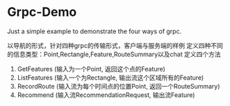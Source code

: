 # Grpc-Demo
Just a simple example to demonstrate the four ways of grpc.


以导航的形式，针对四种grpc的传输形式，客户端与服务端的样例 定义四种不同的信息类型：Point,Rectangle,Feature,RouteSummary以及chat 定义四个方法

1. GetFeatures (输入为一个Point, 返回这个点的Feature)
2. ListFeatures (输入一个为Rectangle, 输出流这个区域所有的Feature)
3. RecordRoute (输入流为每个时间点的位置Point, 返回一个RouteSummary)
4. Recommend (输入流RecommendationRequest, 输出流Feature)

